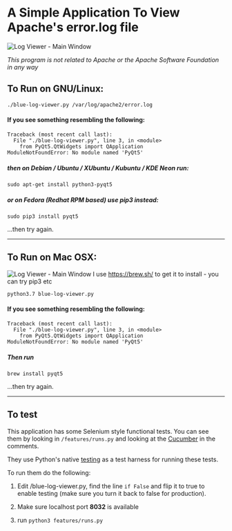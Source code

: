 # A Simple Application To View Apache's error.log file

![Log Viewer - Main Window](https://nshiell.com/img/blue-log-viewer/product-ubuntu-v1-2-0.png)

*This program is not related to Apache or the Apache Software Foundation in any way*

## To Run on GNU/Linux:
`./blue-log-viewer.py /var/log/apache2/error.log`

#### If you see something resembling the following:
```
Traceback (most recent call last):
  File "./blue-log-viewer.py", line 3, in <module>
    from PyQt5.QtWidgets import QApplication
ModuleNotFoundError: No module named 'PyQt5'
```

##### then on Debian / Ubuntu / XUbuntu / Kubuntu / KDE Neon run:
`sudo apt-get install python3-pyqt5`

##### or on Fedora (Redhat RPM based) use pip3 instead:
```sudo pip3 install pyqt5```


...then try again.

_______________________________________________________

## To Run on Mac OSX:
![Log Viewer - Main Window](https://nshiell.com/img/blue-log-viewer/product-osx-v1-2-0.png)
I use https://brew.sh/ to get it to install - you can try pip3 etc

`python3.7 blue-log-viewer.py`

#### If you see something resembling the following:
```
Traceback (most recent call last):
  File "./blue-log-viewer.py", line 3, in <module>
    from PyQt5.QtWidgets import QApplication
ModuleNotFoundError: No module named 'PyQt5'
```
##### Then run
```brew install pyqt5```

...then try again.


_______________________________________________________

## To test
This application has some Selenium style functional tests.
You can see them by looking in `/features/runs.py` and looking at the [Cucumber](https://cucumber.io/docs/gherkin/reference/) in the comments.

They use Python's native [testing](https://docs.python.org/3/library/unittest.html) as a test harness for running these tests.

To run them do the following:

  1. Edit /blue-log-viewer.py, find the line `if False` and flip it to true to enable testing (make sure you turn it back to false for production).

  2. Make sure localhost port **8032** is available

  3. run `python3 features/runs.py`
